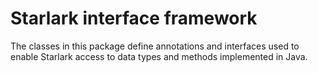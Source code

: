 # Starlark interface framework

The classes in this package define annotations and interfaces used to enable
Starlark access to data types and methods implemented in Java.
